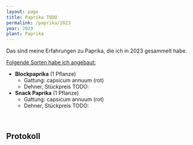```yaml
---
layout: page
title: Paprika TODO
permalink: /paprika/2023
year: 2023
plant: Paprika
---
```


Das sind meine Erfahrungen zu Paprika, die ich in 2023 gesammelt habe.

<u>Folgende Sorten habe ich angebaut:</u>

- **Blockpaprika** (1 Pflanze)
    - Gattung: capsicum annuum (rot)
    - Dehner, Stückpreis TODO:
- **Snack Paprika** (1 Pflanze)
    - Gattung: capsicum annuum (rot)
    - Dehner, Stückpreis TODO:

<br>

## Protokoll
